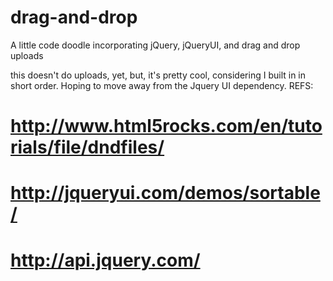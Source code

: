 drag-and-drop
=============

A little code doodle incorporating jQuery, jQueryUI, and drag and drop uploads

this doesn't do uploads, yet, but, it's pretty cool, considering I built in in short order.
Hoping to move away from the Jquery UI dependency.
REFS:
# http://www.html5rocks.com/en/tutorials/file/dndfiles/
# http://jqueryui.com/demos/sortable/
# http://api.jquery.com/
